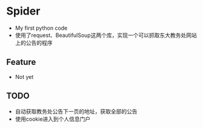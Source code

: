 # Spider
- My first python code
- 使用了request、BeautifulSoup这两个库，实现一个可以抓取东大教务处网站上的公告的程序
## Feature
- Not yet
## TODO
- 自动获取教务处公告下一页的地址，获取全部的公告
- 使用cookie进入到个人信息门户
